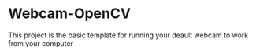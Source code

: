 # Webcam-OpenCV
This project is the basic template for running your deault webcam to work from your computer
